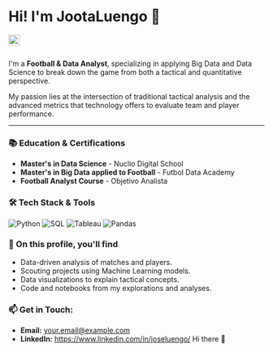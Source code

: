 # Hi! I'm JootaLuengo 👋

<a href="https://www.linkedin.com/in/joseluengo/">
  <img align="left" alt="My LinkedIn" width="22px" src="https://cdn.jsdelivr.net/npm/simple-icons@v3/icons/linkedin.svg" />
</a>
<br />
<br />

I'm a **Football & Data Analyst**, specializing in applying Big Data and Data Science to break down the game from both a tactical and quantitative perspective.

My passion lies at the intersection of traditional tactical analysis and the advanced metrics that technology offers to evaluate team and player performance.

---

### 📚 Education & Certifications

-   **Master's in Data Science** - Nuclio Digital School
-   **Master's in Big Data applied to Football** - Futbol Data Academy
-   **Football Analyst Course** - Objetivo Analista

### 🛠️ Tech Stack & Tools

<p>
  <img alt="Python" src="https://img.shields.io/badge/Python-3776AB?style=for-the-badge&logo=python&logoColor=white" />
  <img alt="SQL" src="https://img.shields.io/badge/SQL-4479A1?style=for-the-badge&logo=sql&logoColor=white" />
  <img alt="Tableau" src="https://img.shields.io/badge/Tableau-E97627?style=for-the-badge&logo=tableau&logoColor=white" />
  <img alt="Pandas" src="https://img.shields.io/badge/Pandas-150458?style=for-the-badge&logo=pandas&logoColor=white" />
</p>

### 🔭 On this profile, you'll find

-   Data-driven analysis of matches and players.
-   Scouting projects using Machine Learning models.
-   Data visualizations to explain tactical concepts.
-   Code and notebooks from my explorations and analyses.

### 📫 Get in Touch:

-   **Email:** your.email@example.com
-   **LinkedIn:** https://www.linkedin.com/in/joseluengo/ Hi there 👋
